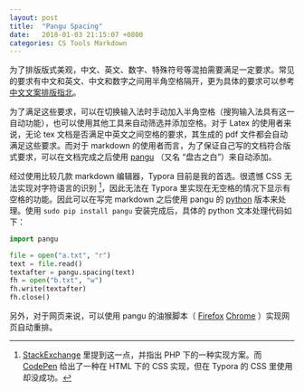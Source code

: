 ```yaml
---
layout: post
title:  "Pangu Spacing"
date:   2018-01-03 21:15:07 +0800
categories: CS Tools Markdown
---
```


为了排版版式美观，中文、英文、数字、特殊符号等混拍需要满足一定要求。常见的要求有中文和英文、中文和数字之间用半角空格隔开，更为具体的要求可以参考 [中文文案排版指北](https://github.com/sparanoid/chinese-copywriting-guidelines)。

为了满足这些要求，可以在切换输入法时手动加入半角空格（搜狗输入法具有这一自动功能），也可以使用其他工具来自动筛选并添加空格。对于 Latex 的使用者来说，无论 tex 文档是否满足中英文之间空格的要求，其生成的 pdf 文件都会自动满足这些要求。而对于 markdown 的使用者而言，为了保证自己写的文档符合版式要求，可以在文档完成之后使用 [pangu](https://github.com/vinta/pangu.js) （又名 “盘古之白”）来自动添加。

经过使用比较几款 markdown 编辑器，Typora 目前是我的首选。很遗憾 CSS 无法实现对字符语言的识别 [^1]，因此无法在 Typora 里实现在无空格的情况下显示有空格的功能。因此可以在写完 markdown 之后使用 pangu 的 [python](https://github.com/vinta/pangu.py) 版本来处理。使用 `sudo pip install pangu` 安装完成后，具体的 python 文本处理代码如下： 

[^1]: [StackExchange](https://wordpress.stackexchange.com/questions/82456/add-whitespace-between-chinese-and-other-letters) 里提到这一点，并指出 PHP 下的一种实现方案。而 [CodePen](https://codepen.io/flanker/pen/HcItG) 给出了一种在 HTML 下的 CSS 实现，但在 Typora 的 CSS 里使用却没成功。

```python
import pangu

file = open("a.txt", "r")
text = file.read()
textafter = pangu.spacing(text)
fh = open("b.txt", "w")
fh.write(textafter)
fh.close()
```

另外，对于网页来说，可以使用 pangu 的油猴脚本（ [Firefox](https://github.com/vinta/pangu.js/raw/master/browser_extensions/firefox/paranoid-auto-spacing.user.js) [Chrome](https://chrome.google.com/webstore/detail/paphcfdffjnbcgkokihcdjliihicmbpd) ）实现网页自动重排。